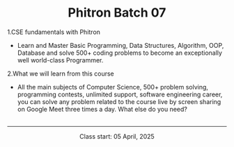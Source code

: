 <h1 align="center">Phitron Batch 07</h1>

1.CSE fundamentals with Phitron
- Learn and Master Basic Programming, Data Structures, Algorithm, OOP, Database and solve 500+ coding problems to become an exceptionally well world-class Programmer.

2.What we will learn from this course
- All the main subjects of Computer Science, 500+ problem solving, programming contests, unlimited support, software engineering career, you can solve any problem related to the course live by screen sharing on Google Meet three times a day. What else do you need?
<br><br>
<hr>

<p align="center">Class start: 05 April, 2025</p>